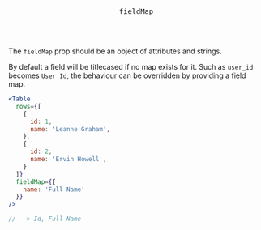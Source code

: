 <div align="center">
  <pre>fieldMap</pre>
</div>

<br />
<br />

The `fieldMap` prop should be an object of attributes and strings.

By default a field will be titlecased if no map exists for it. Such as `user_id` becomes `User Id`, the behaviour can be overridden by providing a field map.

```jsx
<Table
  rows={[
    {
      id: 1,
      name: 'Leanne Graham',
    },
    {
      id: 2,
      name: 'Ervin Howell',
    }
  ]}
  fieldMap={{
    name: 'Full Name'
  }}
/>

// --> Id, Full Name
```
